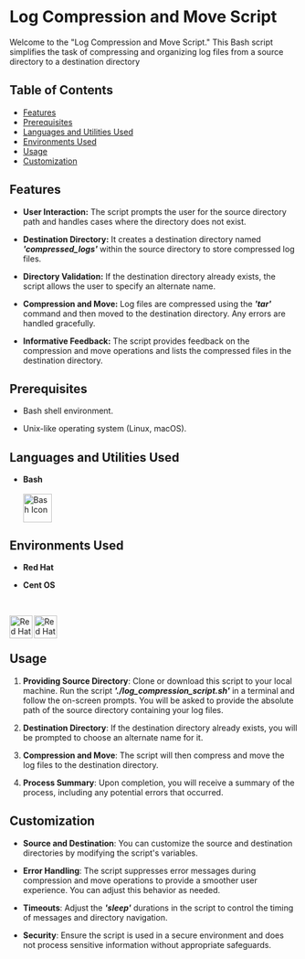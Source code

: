 # Log Compression and Move Script

Welcome to the "Log Compression and Move Script." This Bash script simplifies the task of compressing and organizing log files from a source directory to a destination directory

## Table of Contents

- [Features](#features)
- [Prerequisites](#prerequisites)
- [Languages and Utilities Used](#languages-and-utilities-used)
- [Environments Used](#environments-used)
- [Usage](#usage)
- [Customization](#customization)


## Features

- **User Interaction:** The script prompts the user for the source directory path and handles cases where the directory does not exist.

- **Destination Directory:** It creates a destination directory named **_'compressed_logs'_** within the source directory to store compressed log files.

- **Directory Validation:** If the destination directory already exists, the script allows the user to specify an alternate name.

- **Compression and Move:** Log files are compressed using the **_'tar'_** command and then moved to the destination directory. Any errors are handled gracefully.

- **Informative Feedback:** The script provides feedback on the compression and move operations and lists the compressed files in the destination directory.

## Prerequisites

- Bash shell environment.

- Unix-like operating system (Linux, macOS).

## Languages and Utilities Used
- **Bash**
  <br><br>
[<img align="left" alt="Bash Icon" width="50px" src="https://upload.wikimedia.org/wikipedia/commons/4/4b/Bash_Logo_Colored.svg" />][bash]

[bash]: https://www.gnu.org/software/bash/

  <br><br>

## Environments Used

- **Red Hat**
- **Cent OS**
  
   <br> 
[<img align="left" alt="Red Hat Icon" width="40px" src="https://upload.wikimedia.org/wikipedia/commons/d/d8/Red_Hat_logo.svg" />][red_hat]
[<img align="left" alt="Red Hat Icon" width="40px" src="https://upload.wikimedia.org/wikipedia/commons/6/63/CentOS_color_logo.svg" />][cent_os]

[red_hat]: https://www.redhat.com/
[cent_os]: https://www.centos.org/

<br><br>

## Usage

1. **Providing Source Directory**: Clone or download this script to your local machine. Run the script **_'./log_compression_script.sh'_** in a terminal and follow the on-screen prompts. You will be asked to provide the absolute path of the source directory containing your log files.

2. **Destination Directory**: If the destination directory already exists, you will be prompted to choose an alternate name for it.

3. **Compression and Move**: The script will then compress and move the log files to the destination directory.

4. **Process Summary**: Upon completion, you will receive a summary of the process, including any potential errors that occurred.

## Customization

- **Source and Destination**: You can customize the source and destination directories by modifying the script's variables.

- **Error Handling**: The script suppresses error messages during compression and move operations to provide a smoother user experience. You can adjust this behavior as needed.

- **Timeouts**: Adjust the **_'sleep'_** durations in the script to control the timing of messages and directory navigation.

- **Security**: Ensure the script is used in a secure environment and does not process sensitive information without appropriate safeguards.


